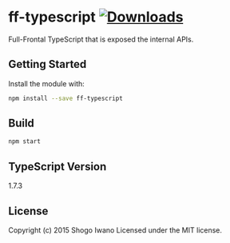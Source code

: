 # ff-typescript [![Downloads](http://img.shields.io/npm/dm/ff-typescript.svg)](https://npmjs.org/package/ff-typescript)

Full-Frontal TypeScript that is exposed the internal APIs.

## Getting Started
Install the module with:

```bash
npm install --save ff-typescript
```

## Build
```bash
npm start
```

## TypeScript Version
1.7.3

## License
Copyright (c) 2015 Shogo Iwano
Licensed under the MIT license.
